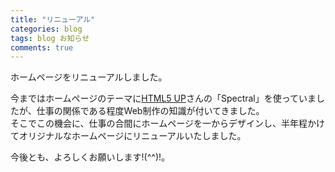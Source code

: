 ```yaml
---
title: "リニューアル"
categories: blog
tags: blog お知らせ
comments: true
---
```


ホームページをリニューアルしました。

<!--more-->

今まではホームページのテーマに[HTML5 UP](https://html5up.net/)さんの「Spectral」を使っていましたが、仕事の関係である程度Web制作の知識が付いてきました。  
そこでこの機会に、仕事の合間にホームページを一からデザインし、半年程かけてオリジナルなホームページにリニューアルいたしました。

今後とも、よろしくお願いします!(^^)!。